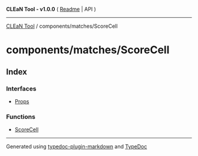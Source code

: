 **CLEaN Tool - v1.0.0** ( [Readme](../../../README.md) \| API )

***

[CLEaN Tool](../../../modules.md) / components/matches/ScoreCell

# components/matches/ScoreCell

## Index

### Interfaces

- [Props](interfaces/Props.md)

### Functions

- [ScoreCell](functions/ScoreCell.md)

***

Generated using [typedoc-plugin-markdown](https://www.npmjs.com/package/typedoc-plugin-markdown) and [TypeDoc](https://typedoc.org/)
